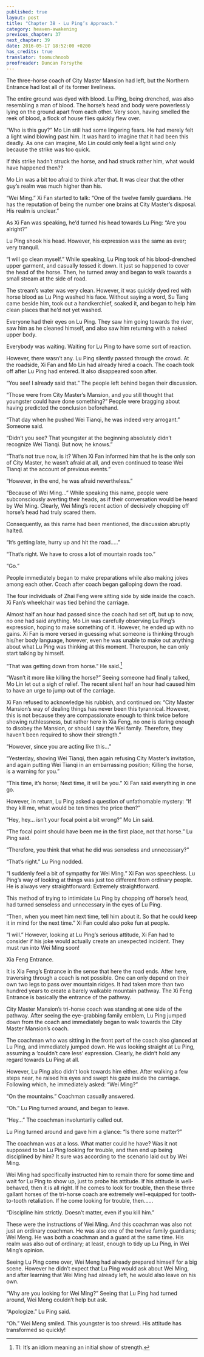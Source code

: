 ```yaml
---
published: true
layout: post
title: "Chapter 38 - Lu Ping’s Approach."
category: heaven-awakening
previous_chapter: 37
next_chapter: 39
date: 2016-05-17 18:52:00 +0200
has_credits: true
translator: toomuchnoob
proofreader: Duncan Forsythe
---
```

The three-horse coach of City Master Mansion had left, but the Northern Entrance had lost all of its former liveliness.

The entire ground was dyed with blood. Lu Ping, being drenched, was also resembling a man of blood. The horse’s head and body were powerlessly lying on the ground apart from each other. Very soon, having smelled the reek of blood, a flock of house flies quickly flew over.

“Who is this guy?” Mo Lin still had some lingering fears. He had merely felt a light wind blowing past him. It was hard to imagine that it had been this deadly. As one can imagine, Mo Lin could only feel a light wind only because the strike was too quick.
<!--more-->

If this strike hadn’t struck the horse, and had struck rather him, what would have happened then??

Mo Lin was a bit too afraid to think after that. It was clear that the other guy’s realm was much higher than his.

“Wei Ming.” Xi Fan started to talk: “One of the twelve family guardians. He has the reputation of being the number one brains at City Master’s disposal. His realm is unclear.”

As Xi Fan was speaking, he’d turned his head towards Lu Ping: “Are you alright?”

Lu Ping shook his head. However, his expression was the same as ever; very tranquil.

“I will go clean myself.” While speaking, Lu Ping took of his blood-drenched upper garment, and casually tossed it down. It just so happened to cover the head of the horse. Then, he turned away and began to walk towards a small stream at the side of road.

The stream’s water was very clean. However, it was quickly dyed red with horse blood as Lu Ping washed his face. Without saying a word, Su Tang came beside him, took out a handkerchief, soaked it, and began to help him clean places that he’d not yet washed.

Everyone had their eyes on Lu Ping. They saw him going towards the river, saw him as he cleaned himself, and also saw him returning with a naked upper body.

Everybody was waiting. Waiting for Lu Ping to have some sort of reaction.

However, there wasn’t any. Lu Ping silently passed through the crowd. At the roadside, Xi Fan and Mo Lin had already hired a coach. The coach took off after Lu Ping had entered. It also disappeared soon after.

“You see! I already said that.” The people left behind began their discussion.

“Those were from City Master’s Mansion, and you still thought that youngster could have done something?” People were bragging about having predicted the conclusion beforehand.

“That day when he pushed Wei Tianqi, he was indeed very arrogant.” Someone said.

“Didn’t you see? That youngster at the beginning absolutely didn’t recognize Wei Tianqi. But now, he knows.”

“That’s not true now, is it? When Xi Fan informed him that he is the only son of City Master, he wasn’t afraid at all, and even continued to tease Wei Tianqi at the account of previous events.”

“However, in the end, he was afraid nevertheless.”

“Because of Wei Ming…” While speaking this name, people were subconsciously averting their heads, as if their conversation would be heard by Wei Ming. Clearly, Wei Ming’s recent action of decisively chopping off horse’s head had truly scared them.

Consequently, as this name had been mentioned, the discussion abruptly halted.

“It’s getting late, hurry up and hit the road…..”

“That’s right. We have to cross a lot of mountain roads too.”

“Go.”

People immediately began to make preparations while also making jokes among each other. Coach after coach began galloping down the road.

The four individuals of Zhai Feng were sitting side by side inside the coach. Xi Fan’s wheelchair was tied behind the carriage.

Almost half an hour had passed since the coach had set off, but up to now, no one had said anything. Mo Lin was carefully observing Lu Ping’s expression, hoping to make something of it. However, he ended up with no gains. Xi Fan is more versed in guessing what someone is thinking through his/her body language, however, even he was unable to make out anything about what Lu Ping was thinking at this moment. Thereupon, he can only start talking by himself.

“That was getting down from horse.” He said.[^1]

“Wasn’t it more like killing the horse?” Seeing someone had finally talked, Mo Lin let out a sigh of relief. The recent silent half an hour had caused him to have an urge to jump out of the carriage.

Xi Fan refused to acknowledge his rubbish, and continued on: “City Master Mansion’s way of dealing things has never been this tyrannical. However, this is not because they are compassionate enough to think twice before showing ruthlessness, but rather here in Xia Feng, no one is daring enough to disobey the Mansion, or should I say the Wei family. Therefore, they haven’t been required to show their strength.”

“However, since you are acting like this...”

“Yesterday, shoving Wei Tianqi, then again refusing City Master’s invitation, and again putting Wei Tianqi in an embarrassing position; Killing the horse, is a warning for you.”

“This time, it’s horse; Next time, it will be you.” Xi Fan said everything in one go.

However, in return, Lu Ping asked a question of unfathomable mystery: “If they kill me, what would be ten times the price then?”

“Hey, hey… isn’t your focal point a bit wrong?” Mo Lin said.

“The focal point should have been me in the first place, not that horse.” Lu Ping said.

“Therefore, you think that what he did was senseless and unnecessary?”

“That’s right.” Lu Ping nodded.

“I suddenly feel a bit of sympathy for Wei Ming.” Xi Fan was speechless. Lu Ping’s way of looking at things was just too different from ordinary people. He is always very straightforward: Extremely straightforward.

This method of trying to intimidate Lu Ping by chopping off horse’s head, had turned senseless and unnecessary in the eyes of Lu Ping.

“Then, when you meet him next time, tell him about it. So that he could keep it in mind for the next time.” Xi Fan could also poke fun at people.

“I will.” However, looking at Lu Ping’s serious attitude, Xi Fan had to consider if his joke would actually create an unexpected incident. They must run into Wei Ming soon!

Xia Feng Entrance.

It is Xia Feng’s Entrance in the sense that here the road ends. After here, traversing through a coach is not possible. One can only depend on their own two legs to pass over mountain ridges. It had taken more than two hundred years to create a barely walkable mountain pathway. The Xi Feng Entrance is basically the entrance of the pathway.

City Master Mansion’s tri-horse coach was standing at one side of the pathway. After seeing the eye-grabbing family emblem, Lu Ping jumped down from the coach and immediately began to walk towards the City Master Mansion’s coach.

The coachman who was sitting in the front part of the coach also glanced at Lu Ping, and immediately jumped down. He was looking straight at Lu Ping, assuming a ‘couldn’t care less’ expression. Clearly, he didn’t hold any regard towards Lu Ping at all.

However, Lu Ping also didn’t look towards him either. After walking a few steps near, he raised his eyes and swept his gaze inside the carriage. Following which, he immediately asked: “Wei Ming?”

“On the mountains.” Coachman casually answered.

“Oh.” Lu Ping turned around, and began to leave.

“Hey…” The coachman involuntarily called out.

Lu Ping turned around and gave him a glance: “Is there some matter?”

The coachman was at a loss. What matter could he have? Was it not supposed to be Lu Ping looking for trouble, and then end up being disciplined by him? It sure was according to the scenario laid out by Wei Ming.

Wei Ming had specifically instructed him to remain there for some time and wait for Lu Ping to show up, just to probe his attitude. If his attitude is well-behaved, then it is all right. If he comes to look for trouble, then these three gallant horses of the tri-horse coach are extremely well-equipped for tooth-to-tooth retaliation. If he come looking for trouble, then……

“Discipline him strictly. Doesn’t matter, even if you kill him.”

These were the instructions of Wei Ming. And this coachman was also not just an ordinary coachman. He was also one of the twelve family guardians; Wei Meng. He was both a coachman and a guard at the same time. His realm was also out of ordinary; at least, enough to tidy up Lu Ping, in Wei Ming’s opinion.

Seeing Lu Ping come over, Wei Meng had already prepared himself for a big scene. However he didn’t expect that Lu Ping would ask about Wei Ming, and after learning that Wei Ming had already left, he would also leave on his own.

“Why are you looking for Wei Ming?” Seeing that Lu Ping had turned around, Wei Meng couldn’t help but ask.

“Apologize.” Lu Ping said.

“Oh.” Wei Meng smiled. This youngster is too shrewd. His attitude has transformed so quickly!

[^1]: Tl: It’s an idiom meaning an initial show of strength.
